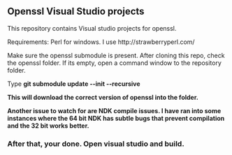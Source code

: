 <h2>Openssl Visual Studio projects</h2>
<p>This repository contains Visual studio projects for openssl.</p>
<p>Requirements: Perl for windows. I use http://strawberryperl.com/</p>
<p>Make sure the openssl submodule is present. After cloning this repo, check the openssl folder. If its empty, open a command window to the repository folder.</p>
<p>Type <b>git submodule update --init --recursive<b/></p>
<p>This will download the correct version of openssl into the folder.</p>
<p>Another issue to watch for are NDK compile issues. I have ran into some instances where the 64 bit NDK has subtle bugs that prevent compilation and the 32 bit works better.</p>
<h3>After that, your done. Open visual studio and build.</h3>
